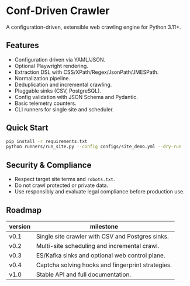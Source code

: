 # Conf-Driven Crawler

A configuration-driven, extensible web crawling engine for Python 3.11+.

## Features
- Configuration driven via YAML/JSON.
- Optional Playwright rendering.
- Extraction DSL with CSS/XPath/Regex/JsonPath/JMESPath.
- Normalization pipeline.
- Deduplication and incremental crawling.
- Pluggable sinks (CSV, PostgreSQL).
- Config validation with JSON Schema and Pydantic.
- Basic telemetry counters.
- CLI runners for single site and scheduler.

## Quick Start
```bash
pip install -r requirements.txt
python runners/run_site.py --config configs/site_demo.yml --dry-run
```

## Security & Compliance
- Respect target site terms and `robots.txt`.
- Do not crawl protected or private data.
- Use responsibly and evaluate legal compliance before production use.

## Roadmap
| version | milestone |
|---------|-----------|
| v0.1 | Single site crawler with CSV and Postgres sinks. |
| v0.2 | Multi-site scheduling and incremental crawl. |
| v0.3 | ES/Kafka sinks and optional web control plane. |
| v0.4 | Captcha solving hooks and fingerprint strategies. |
| v1.0 | Stable API and full documentation. |
